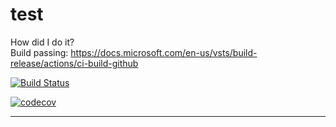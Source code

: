 # test
How did I do it?   
Build passing: https://docs.microsoft.com/en-us/vsts/build-release/actions/ci-build-github   

[![Build Status](https://lsamorim-test.visualstudio.com/_apis/public/build/definitions/fb84aa15-dca6-492a-97eb-ed2d056f91e9/1/badge)](https://lsamorim-test.visualstudio.com/MyFirstProject/_build/index?definitionId=1)   

[![codecov](https://codecov.io/gh/lsamorim/test/branch/master/graph/badge.svg)](https://codecov.io/gh/lsamorim/test)

---   
